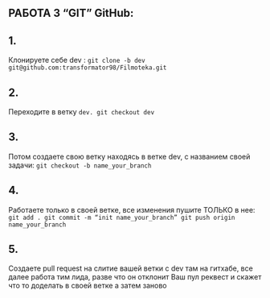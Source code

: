 ## РАБОТА З “GIT” GitHub:

## 1.

Клонируете себе dev :
`git clone -b dev git@github.com:transformator98/Filmoteka.git`

## 2.

Переходите в ветку `dev. git checkout dev`

## 3.

Потом создаете свою ветку находясь в ветке dev, с названием своей задачи:
`git checkout -b name_your_branch`

## 4.

Работаете только в своей ветке, все изменения пушите ТОЛЬКО в нее:
`git add . git commit -m “init name_your_branch” git push origin name_your_branch`

## 5.

Создаете pull request на слитие вашей ветки с dev там на гитхабе, все далее
работа тим лида, разве что он отклонит Ваш пул реквест и скажет что то доделать
в своей ветке а затем заново

